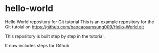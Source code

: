 # hello-world
Hello World repository for Git tutorial
This is an example repository for the Git tutoial on https://github.com/baocaosamsung009/Hello-World.git

This repository is built step by step in the tutorial.

It now includes steps for Github
